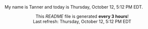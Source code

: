 My name is Tanner and today is Thursday, October 12, 5:12 PM EDT.

<p align="center">This <i>README</i> file is generated <b>every 3 hours</b>!</br>Last refresh: Thursday, October 12, 5:12 PM EDT<br /></p>
